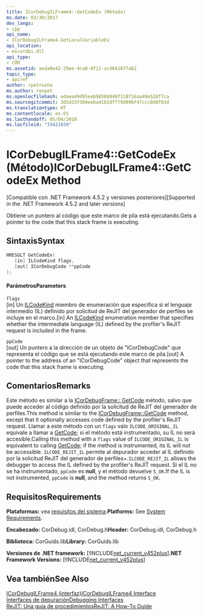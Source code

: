 ```yaml
---
title: ICorDebugILFrame4::GetCodeEx (Método)
ms.date: 03/30/2017
dev_langs:
- cpp
api_name:
- ICorDebugILFrame4.GetLocalVariableEx
api_location:
- mscordbi.dll
api_type:
- COM
ms.assetid: aeda0e42-29ee-4ca8-9f21-ac4641677a62
topic_type:
- apiref
author: rpetrusha
ms.author: ronpet
ms.openlocfilehash: edaea49d95eeb9856b949f118f16aa49e528f7ca
ms.sourcegitcommit: 3d5d33f384eeba41b2dff79d096f47ccc8d8f03d
ms.translationtype: HT
ms.contentlocale: es-ES
ms.lasthandoff: 05/04/2018
ms.locfileid: "33421039"
---
```

# <a name="icordebugilframe4getcodeex-method"></a><span data-ttu-id="f1dac-102">ICorDebugILFrame4::GetCodeEx (Método)</span><span class="sxs-lookup"><span data-stu-id="f1dac-102">ICorDebugILFrame4::GetCodeEx Method</span></span>
<span data-ttu-id="f1dac-103">[Compatible con .NET Framework 4.5.2 y versiones posteriores]</span><span class="sxs-lookup"><span data-stu-id="f1dac-103">[Supported in the .NET Framework 4.5.2 and later versions]</span></span>  
  
 <span data-ttu-id="f1dac-104">Obtiene un puntero al código que este marco de pila está ejecutando.</span><span class="sxs-lookup"><span data-stu-id="f1dac-104">Gets a pointer to the code that this stack frame is executing.</span></span>  
  
## <a name="syntax"></a><span data-ttu-id="f1dac-105">Sintaxis</span><span class="sxs-lookup"><span data-stu-id="f1dac-105">Syntax</span></span>  
  
```cpp
HRESULT GetCodeEx(  
   [in] ILCodeKind flags,   
   [out] ICorDebugCode **ppCode  
);  
```  
  
#### <a name="parameters"></a><span data-ttu-id="f1dac-106">Parámetros</span><span class="sxs-lookup"><span data-stu-id="f1dac-106">Parameters</span></span>  
 `flags`  
 <span data-ttu-id="f1dac-107">[in] Un [ILCodeKind](../../../../docs/framework/unmanaged-api/debugging/ilcodekind-enumeration.md) miembro de enumeración que especifica si el lenguaje intermedio (IL) definido por solicitud de ReJIT del generador de perfiles se incluye en el marco.</span><span class="sxs-lookup"><span data-stu-id="f1dac-107">[in] An [ILCodeKind](../../../../docs/framework/unmanaged-api/debugging/ilcodekind-enumeration.md) enumeration member that specifies whether the intermediate language (IL) defined by the profiler's ReJIT request is included in the frame.</span></span>  
  
 `ppCode`  
 <span data-ttu-id="f1dac-108">[out] Un puntero a la dirección de un objeto de "ICorDebugCode" que representa el código que se está ejecutando este marco de pila.</span><span class="sxs-lookup"><span data-stu-id="f1dac-108">[out] A pointer to the address of an "ICorDebugCode" object that represents the code that this stack frame is executing.</span></span>  
  
## <a name="remarks"></a><span data-ttu-id="f1dac-109">Comentarios</span><span class="sxs-lookup"><span data-stu-id="f1dac-109">Remarks</span></span>  
 <span data-ttu-id="f1dac-110">Este método es similar a la [ICorDebugFrame:: GetCode](../../../../docs/framework/unmanaged-api/debugging/icordebugframe-getcode-method.md) método, salvo que puede acceder al código definido por la solicitud de ReJIT del generador de perfiles.</span><span class="sxs-lookup"><span data-stu-id="f1dac-110">This method is similar to the [ICorDebugFrame::GetCode](../../../../docs/framework/unmanaged-api/debugging/icordebugframe-getcode-method.md) method, except that it optionally accesses code defined by the profiler's ReJIT request.</span></span> <span data-ttu-id="f1dac-111">Llamar a este método con un `flags` valo `ILCODE_ORIGINAL_IL` equivale a llamar a [GetCode](../../../../docs/framework/unmanaged-api/debugging/icordebugframe-getcode-method.md); si el método está instrumentado, su IL no será accesible.</span><span class="sxs-lookup"><span data-stu-id="f1dac-111">Calling this method with a `flags` value of `ILCODE_ORIGINAL_IL` is equivalent to calling [GetCode](../../../../docs/framework/unmanaged-api/debugging/icordebugframe-getcode-method.md); if the method is instrumented, its IL will not be accessible.</span></span> <span data-ttu-id="f1dac-112">`ILCODE_REJIT_IL` permite al depurador acceder al IL definido por la solicitud ReJIT del generador de perfiles+.</span><span class="sxs-lookup"><span data-stu-id="f1dac-112">`ILCODE_REJIT_IL` allows the debugger to access the IL defined by the profiler's ReJIT request.</span></span> <span data-ttu-id="f1dac-113">Si el IL no se ha instrumentado, `ppCode` es **null**, y el método devuelve `S_OK`.</span><span class="sxs-lookup"><span data-stu-id="f1dac-113">If the IL is not instrumented, `ppCode` is **null**, and the method returns `S_OK`.</span></span>  
  
## <a name="requirements"></a><span data-ttu-id="f1dac-114">Requisitos</span><span class="sxs-lookup"><span data-stu-id="f1dac-114">Requirements</span></span>  
 <span data-ttu-id="f1dac-115">**Plataformas:** vea [requisitos del sistema](../../../../docs/framework/get-started/system-requirements.md).</span><span class="sxs-lookup"><span data-stu-id="f1dac-115">**Platforms:** See [System Requirements](../../../../docs/framework/get-started/system-requirements.md).</span></span>  
  
 <span data-ttu-id="f1dac-116">**Encabezado:** CorDebug.idl, CorDebug.h</span><span class="sxs-lookup"><span data-stu-id="f1dac-116">**Header:** CorDebug.idl, CorDebug.h</span></span>  
  
 <span data-ttu-id="f1dac-117">**Biblioteca:** CorGuids.lib</span><span class="sxs-lookup"><span data-stu-id="f1dac-117">**Library:** CorGuids.lib</span></span>  
  
 <span data-ttu-id="f1dac-118">**Versiones de .NET framework:** [!INCLUDE[net_current_v452plus](../../../../includes/net-current-v452plus-md.md)]</span><span class="sxs-lookup"><span data-stu-id="f1dac-118">**.NET Framework Versions:** [!INCLUDE[net_current_v452plus](../../../../includes/net-current-v452plus-md.md)]</span></span>  
  
## <a name="see-also"></a><span data-ttu-id="f1dac-119">Vea también</span><span class="sxs-lookup"><span data-stu-id="f1dac-119">See Also</span></span>  
 [<span data-ttu-id="f1dac-120">ICorDebugILFrame4 (interfaz)</span><span class="sxs-lookup"><span data-stu-id="f1dac-120">ICorDebugILFrame4 Interface</span></span>](../../../../docs/framework/unmanaged-api/debugging/icordebugilframe4-interface.md)  
 [<span data-ttu-id="f1dac-121">Interfaces de depuración</span><span class="sxs-lookup"><span data-stu-id="f1dac-121">Debugging Interfaces</span></span>](../../../../docs/framework/unmanaged-api/debugging/debugging-interfaces.md)  
 [<span data-ttu-id="f1dac-122">ReJIT: Una guía de procedimientos</span><span class="sxs-lookup"><span data-stu-id="f1dac-122">ReJIT: A How-To Guide</span></span>](http://blogs.msdn.com/b/davbr/archive/2011/10/12/rejit-a-how-to-guide.aspx)
